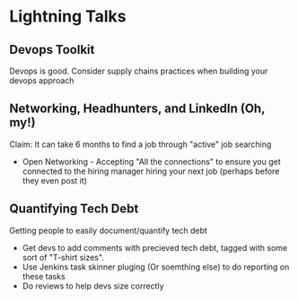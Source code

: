 Lightning Talks
==============

Devops Toolkit
--------------
Devops is good.
Consider supply chains practices when building your devops approach

Networking, Headhunters, and LinkedIn (Oh, my!)
------------------------------------- 
Claim: It can take 6 months to find a job through "active" job searching

* Open Networking - Accepting "All the connections" to ensure you get connected to the hiring manager hiring your next job (perhaps before they even post it)

Quantifying Tech Debt
---------------------
Getting people to easily document/quantify tech debt

* Get devs to add comments with precieved tech debt, tagged with some sort of "T-shirt sizes". 
* Use Jenkins task skinner pluging (Or soemthing else) to do reporting on these tasks
* Do reviews to help devs size correctly
